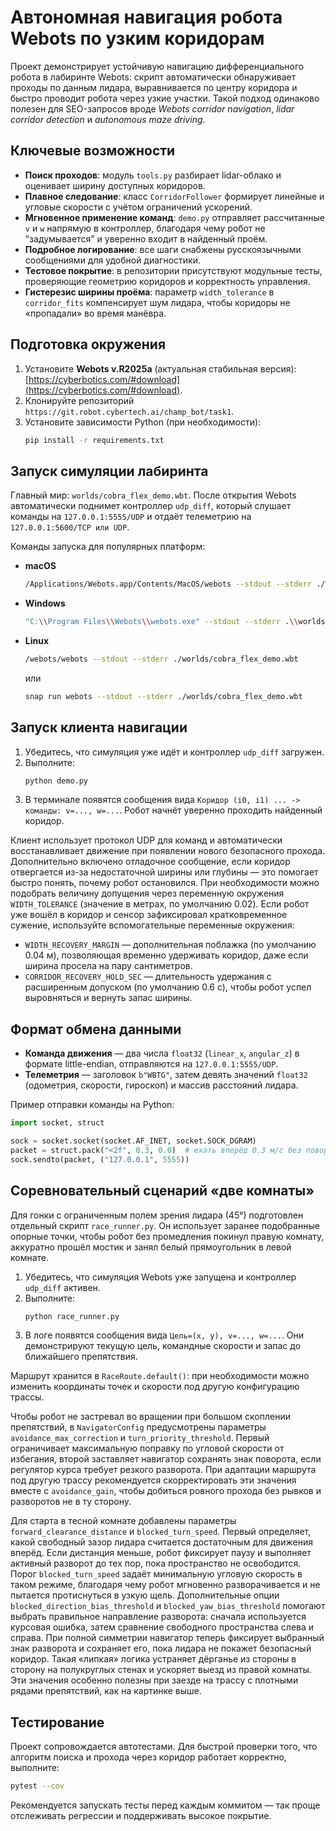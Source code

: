 # Автономная навигация робота Webots по узким коридорам

Проект демонстрирует устойчивую навигацию дифференциального робота в лабиринте Webots:
скрипт автоматически обнаруживает проходы по данным лидара, выравнивается по центру коридора и
быстро проводит робота через узкие участки. Такой подход одинаково полезен для
SEO-запросов вроде *Webots corridor navigation*, *lidar corridor detection* и *autonomous maze driving*.

## Ключевые возможности

- **Поиск проходов**: модуль `tools.py` разбирает lidar-облако и оценивает ширину доступных коридоров.
- **Плавное следование**: класс `CorridorFollower` формирует линейные и угловые скорости с учётом ограничений ускорений.
- **Мгновенное применение команд**: `demo.py` отправляет рассчитанные `v` и `w` напрямую в контроллер, благодаря чему робот не "задумывается" и уверенно входит в найденный проём.
- **Подробное логирование**: все шаги снабжены русскоязычными сообщениями для удобной диагностики.
- **Тестовое покрытие**: в репозитории присутствуют модульные тесты, проверяющие геометрию коридоров и корректность управления.
- **Гистерезис ширины проёма**: параметр `width_tolerance` в `corridor_fits` компенсирует шум лидара, чтобы коридоры не «пропадали» во время манёвра.

## Подготовка окружения

1. Установите **Webots v.R2025a** (актуальная стабильная версия): [https://cyberbotics.com/#download](https://cyberbotics.com/#download).
2. Клонируйте репозиторий `https://git.robot.cybertech.ai/champ_bot/task1`.
3. Установите зависимости Python (при необходимости):
   ```bash
   pip install -r requirements.txt
   ```

## Запуск симуляции лабиринта

Главный мир: `worlds/cobra_flex_demo.wbt`. После открытия Webots автоматически поднимет контроллер `udp_diff`,
который слушает команды на `127.0.0.1:5555/UDP` и отдаёт телеметрию на `127.0.0.1:5600/TCP или UDP`.

Команды запуска для популярных платформ:

- **macOS**
  ```bash
  /Applications/Webots.app/Contents/MacOS/webots --stdout --stderr ./worlds/cobra_flex_demo.wbt
  ```
- **Windows**
  ```bash
  "C:\\Program Files\\Webots\\webots.exe" --stdout --stderr .\\worlds\\cobra_flex_demo.wbt
  ```
- **Linux**
  ```bash
  /webots/webots --stdout --stderr ./worlds/cobra_flex_demo.wbt
  ```
  или
  ```bash
  snap run webots --stdout --stderr ./worlds/cobra_flex_demo.wbt
  ```

## Запуск клиента навигации

1. Убедитесь, что симуляция уже идёт и контроллер `udp_diff` загружен.
2. Выполните:
   ```bash
   python demo.py
   ```
3. В терминале появятся сообщения вида `Коридор (i0, i1) ... -> команды: v=..., w=...`. Робот начнёт уверенно проходить найденный коридор.

Клиент использует протокол UDP для команд и автоматически восстанавливает движение при появлении нового безопасного прохода.
Дополнительно включено отладочное сообщение, если коридор отвергается из-за недостаточной ширины или глубины — это помогает быстро понять, почему робот остановился.
При необходимости можно подобрать величину допущения через переменную окружения `WIDTH_TOLERANCE` (значение в метрах, по умолчанию 0.02).
Если робот уже вошёл в коридор и сенсор зафиксировал кратковременное сужение,
используйте вспомогательные переменные окружения:

- `WIDTH_RECOVERY_MARGIN` — дополнительная поблажка (по умолчанию 0.04 м), позволяющая временно удерживать коридор, даже если ширина просела на пару сантиметров.
- `CORRIDOR_RECOVERY_HOLD_SEC` — длительность удержания с расширенным допуском (по умолчанию 0.6 с), чтобы робот успел выровняться и вернуть запас ширины.

## Формат обмена данными

- **Команда движения** — два числа `float32` (`linear_x`, `angular_z`) в формате little-endian, отправляются на `127.0.0.1:5555/UDP`.
- **Телеметрия** — заголовок `b"WBTG"`, затем девять значений `float32` (одометрия, скорости, гироскоп) и массив расстояний лидара.

Пример отправки команды на Python:

```python
import socket, struct

sock = socket.socket(socket.AF_INET, socket.SOCK_DGRAM)
packet = struct.pack("<2f", 0.3, 0.0)  # ехать вперёд 0.3 м/с без поворота
sock.sendto(packet, ("127.0.0.1", 5555))
```

## Соревновательный сценарий «две комнаты»

Для гонки с ограниченным полем зрения лидара (45°) подготовлен отдельный
скрипт `race_runner.py`. Он использует заранее подобранные опорные точки,
чтобы робот без промедления покинул правую комнату, аккуратно прошёл мостик
и занял белый прямоугольник в левой комнате.

1. Убедитесь, что симуляция Webots уже запущена и контроллер `udp_diff`
   активен.
2. Выполните:
   ```bash
   python race_runner.py
   ```
3. В логе появятся сообщения вида `Цель=(x, y), v=..., w=...`. Они
   демонстрируют текущую цель, командные скорости и запас до ближайшего
   препятствия.

Маршрут хранится в `RaceRoute.default()`: при необходимости можно изменить
координаты точек и скорости под другую конфигурацию трассы.

Чтобы робот не застревал во вращении при большом скоплении препятствий, в
`NavigatorConfig` предусмотрены параметры `avoidance_max_correction` и
`turn_priority_threshold`. Первый ограничивает максимальную поправку по
угловой скорости от избегания, второй заставляет навигатор сохранять знак
поворота, если регулятор курса требует резкого разворота. При адаптации
маршрута под другую трассу рекомендуется скорректировать эти значения вместе
с `avoidance_gain`, чтобы добиться ровного прохода без рывков и разворотов
не в ту сторону.

Для старта в тесной комнате добавлены параметры `forward_clearance_distance`
и `blocked_turn_speed`. Первый определяет, какой свободный зазор лидара
считается достаточным для движения вперёд. Если дистанция меньше, робот
фиксирует паузу и выполняет активный разворот до тех пор, пока пространство
не освободится. Порог `blocked_turn_speed` задаёт минимальную угловую
скорость в таком режиме, благодаря чему робот мгновенно разворачивается и не
пытается протиснуться в узкую щель. Дополнительные опции
`blocked_direction_bias_threshold` и `blocked_yaw_bias_threshold` помогают
выбрать правильное направление разворота: сначала используется курсовая
ошибка, затем сравнение свободного пространства слева и справа. При полной
симметрии навигатор теперь фиксирует выбранный знак разворота и сохраняет
его, пока лидара не покажет безопасный коридор. Такая «липкая» логика
устраняет дёрганье из стороны в сторону на полукруглых стенах и ускоряет
выезд из правой комнаты. Эти значения особенно полезны при заезде на трассу
с плотными рядами препятствий, как на картинке выше.

## Тестирование

Проект сопровождается автотестами. Для быстрой проверки того, что алгоритм поиска и прохода через коридор работает корректно, выполните:

```bash
pytest --cov
```

Рекомендуется запускать тесты перед каждым коммитом — так проще отслеживать регрессии и поддерживать высокое покрытие.
